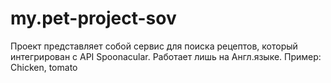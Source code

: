 # my.pet-project-sov
Проект представляет собой сервис для поиска рецептов, который интегрирован с API Spoonacular. Работает лишь на Англ.языке. Пример: Chicken, tomato
